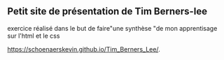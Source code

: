 ## Petit site de présentation de Tim Berners-lee
exercice réalisé dans le but de faire"une synthèse "de mon apprentisage sur l'html et le css

https://schoenaerskevin.github.io/Tim_Berners_Lee/.

